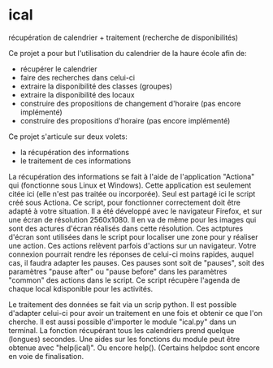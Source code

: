 # ical
récupération de calendrier + traitement (recherche de disponibilités)

Ce projet a pour but l'utilisation du calendrier de la haure école afin de:
- récupérer le calendrier
- faire des recherches dans celui-ci
- extraire la disponibilité des classes (groupes)
- extraire la disponibilité des locaux
- construire des propositions de changement d'horaire (pas encore implémenté)
- construire des propositions d'horaire (pas encore implémenté)

Ce projet s'articule sur deux volets:
- la récupération des informations
- le traitement de ces informations

La récupération des informations se fait à l'aide de l'application "Actiona" 
qui (fonctionne sous Linux et Windows). Cette application est seulement citée 
ici (elle n'est pas traitée ou incorporée).
Seul est partagé ici le script créé sous Actiona. 
Ce script, pour fonctionner 
correctement doit être adapté à votre situation. Il a été développé avec le navigateur
Firefox, et sur une écran de résolution 2560x1080. Il en va de même pour
les images qui sont des actures d'écran réalisés dans cette résolution. Ces actptures
d'écran sont utilisées dans le script pour localiser une zone pour y 
réaliser une action.
Ces actions relèvent parfois d'actions sur un navigateur. Votre connexion pourrait
rendre les réponses de celui-ci moins rapides, auquel cas, il faudra adapter les pauses.
Ces pauses sont soit de "pauses", soit des paramètres "pause after" ou "pause before"
dans les paramètres "common" des actions dans le script.
Ce script récupère l'agenda de chaque local kdisponible pour les activités.

Le traitement des données se fait via un scrip python. Il est possible d'adapter 
celui-ci pour avoir un traitement en une fois et obtenir ce que l'on cherche. Il
est aussi possible d'importer le module "ical.py" dans un terminal. La fonction récupérant
tous les calendriers prend quelque (longues) secondes.
Une aides sur les fonctions du module peut être obtenue avec "help(ical)". Ou encore
help(<nom de la fonction>).
(Certains helpdoc sont encore en voie de finalisation.
